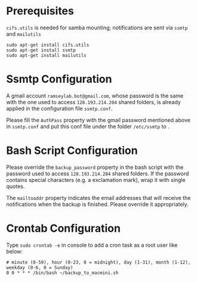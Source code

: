 # Prerequisites

`cifs.utils` is needed for samba mounting; notifications are sent via `ssmtp` and `mailutils`

```
sudo apt-get install cifs.utils
sudo apt-get install ssmtp
sudo apt-get install mailutils
```

# Ssmtp Configuration

A gmail account `ramseylab.bot@gmail.com`, whose password is the same with the one used to access `128.193.214.204` shared folders, is already applied in the configuration file `ssmtp.conf`.

Please fill the `AuthPass` property with the gmail password mentioned above in `ssmtp.conf` and put this conf file under the folder `/etc/ssmtp` to .

# Bash Script Configuration

Please override the `backup_password` property in the bash script with the password used to access `128.193.214.204` shared folders. If the password contains special characters (e.g. a exclamation mark), wrap it with single quotes.

The `mailtoaddr` property indicates the email addresses that will receive the notifications when the backup is finished. Please override it appropriately.

# Crontab Configuration

Type `sudo crontab -e` in console to add a cron task as a root user like below:

```
# minute (0-59), hour (0-23, 0 = midnight), day (1-31), month (1-12), weekday (0-6, 0 = Sunday)
0 0 * * * /bin/bash ~/backup_to_macmini.sh
```